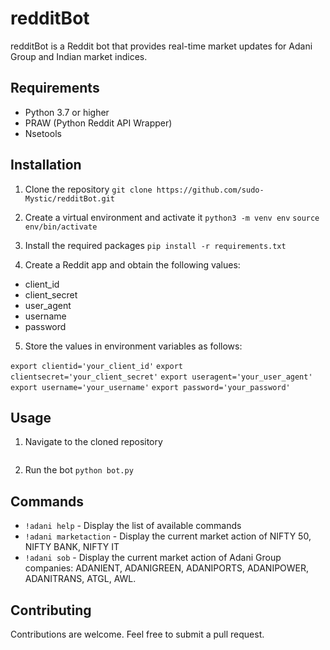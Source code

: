 # redditBot

redditBot is a Reddit bot that provides real-time market updates for Adani Group and Indian market indices. 

## Requirements

- Python 3.7 or higher
- PRAW (Python Reddit API Wrapper)
- Nsetools

## Installation

1. Clone the repository 
```git clone https://github.com/sudo-Mystic/redditBot.git```
2. Create a virtual environment and activate it
```python3 -m venv env```
```source env/bin/activate ```
3. Install the required packages
```pip install -r requirements.txt```

4. Create a Reddit app and obtain the following values:
  - client_id
  - client_secret
  - user_agent
  - username
  - password
5. Store the values in environment variables as follows:

```export clientid='your_client_id'```
```export clientsecret='your_client_secret'```
```export useragent='your_user_agent'```
```export username='your_username'```
```export password='your_password'```

## Usage

1. Navigate to the cloned repository
```cd redditBot
```
2. Run the bot
```python bot.py```

## Commands
- `!adani help` - Display the list of available commands
- `!adani marketaction` - Display the current market action of NIFTY 50, NIFTY BANK, NIFTY IT
- `!adani sob` - Display the current market action of Adani Group companies: ADANIENT, ADANIGREEN, ADANIPORTS, ADANIPOWER, ADANITRANS, ATGL, AWL.

## Contributing

Contributions are welcome. Feel free to submit a pull request.
